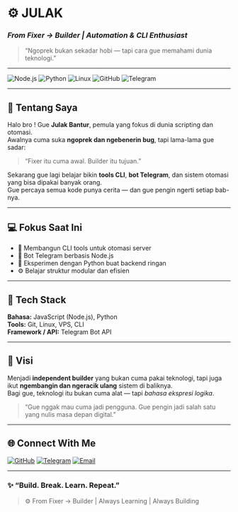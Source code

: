# ⚙️ JULAK  
### *From Fixer → Builder | Automation & CLI Enthusiast*  

> “Ngoprek bukan sekadar hobi — tapi cara gue memahami dunia teknologi.”  

---

![Node.js](https://img.shields.io/badge/Node.js-339933?logo=node.js&logoColor=white)
![Python](https://img.shields.io/badge/Python-3776AB?logo=python&logoColor=white)
![Linux](https://img.shields.io/badge/Linux-FCC624?logo=linux&logoColor=black)
![GitHub](https://img.shields.io/badge/GitHub-181717?logo=github&logoColor=white)
![Telegram](https://img.shields.io/badge/Telegram-2CA5E0?logo=telegram&logoColor=white)

---

## 👋 Tentang Saya

Halo bro ! Gue **Julak Bantur**, pemula yang fokus di dunia scripting dan otomasi.  
Awalnya cuma suka **ngoprek dan ngebenerin bug**, tapi lama-lama gue sadar:  
> “Fixer itu cuma awal. Builder itu tujuan.”

Sekarang gue lagi belajar bikin **tools CLI**, **bot Telegram**, dan sistem otomasi yang bisa dipakai banyak orang.  
Gue percaya semua kode punya cerita — dan gue pengin ngerti setiap bab-nya.

---

## 💻 Fokus Saat Ini

- 🔧 Membangun CLI tools untuk otomasi server  
- 🤖 Bot Telegram berbasis Node.js  
- 🧠 Eksperimen dengan Python buat backend ringan  
- ⚙️ Belajar struktur modular dan efisien  

---

## 🧠 Tech Stack

**Bahasa:** JavaScript (Node.js), Python  
**Tools:** Git, Linux, VPS, CLI  
**Framework / API:** Telegram Bot API  

---

## 🎯 Visi

Menjadi **independent builder** yang bukan cuma pakai teknologi, tapi juga ikut **ngembangin dan ngeracik ulang** sistem di baliknya.  
Bagi gue, teknologi itu bukan cuma alat — tapi *bahasa ekspresi logika*.

> “Gue nggak mau cuma jadi pengguna. Gue pengin jadi salah satu yang nulis masa depan digital.”  

---

## 🌐 Connect With Me

[![GitHub](https://img.shields.io/badge/GitHub-julakhss-181717?logo=github&logoColor=white)](https://github.com/julakhss)
[![Telegram](https://img.shields.io/badge/Telegram-@Julak-blue?logo=telegram&logoColor=white)](https://t.me/rajaganjil93)
[![Email](https://img.shields.io/badge/Email-Contact-blue?logo=gmail&logoColor=white)](mailto:julakhss@gmail.com)

---

### ✨ “Build. Break. Learn. Repeat.”  
> ⚙️ From Fixer → Builder | Always Learning | Always Building
